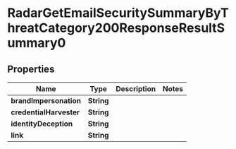 

# RadarGetEmailSecuritySummaryByThreatCategory200ResponseResultSummary0


## Properties

| Name | Type | Description | Notes |
|------------ | ------------- | ------------- | -------------|
|**brandImpersonation** | **String** |  |  |
|**credentialHarvester** | **String** |  |  |
|**identityDeception** | **String** |  |  |
|**link** | **String** |  |  |



